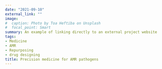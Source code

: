 ```yaml
---
date: "2021-09-10"
external_link: ""
image:
#  caption: Photo by Toa Heftiba on Unsplash
#  focal_point: Smart
summary: An example of linking directly to an external project website using `external_link`.
tags:
- Medicine
- AMR
- Repurposing
- drug designing
title: Precision medicine for AMR pathogens
---
```

